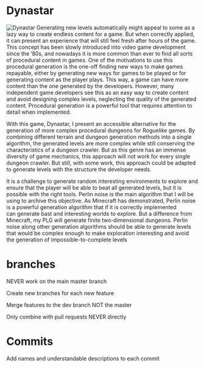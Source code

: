 # Dynastar
![Dynastar](data:images/Dynastar;base64,Base64-encoded-image-data)
Generating new levels automatically might appeal to some as a lazy way to create 
endless content for a game. But when correctly applied, it can present an experience that will 
still feel fresh after hours of the game. This concept has been slowly introduced into video game 
development since the ’80s, and nowadays it is more common than ever to find all sorts of 
procedural content in games. One of the motivations to use this procedural generation is the 
one-off finding new ways to make games repayable, either by generating new ways for games 
to be played or for generating content as the player plays. This way, a game can have more 
content than the one generated by the developers. However, many independent game developers see 
this as an easy way to create content and avoid designing complex levels, neglecting the quality 
of the generated content. Procedural generation is a powerful tool that requires attention to 
detail when implemented.

With this game, Dynastar, I present an accessible alternative for the generation of more complex 
procedural dungeons for Roguelike games. By combining different terrain and dungeon generation methods 
into a single algorithm, the generated levels are more complex while still conserving the characteristics 
of a dungeon crawler. But as this genre has an immense diversity of game mechanics, this approach will 
not work for every single dungeon crawler. But still, with some work, this approach could be adapted to 
generate levels with the structure the developer needs.

It is a challenge to generate random interesting environments to explore and ensure that 
the player will be able to beat all generated levels, but it is possible with the right tools. Perlin 
noise is the main algorithm that I will be using to archive this objective. As Minecraft has 
demonstrated, Perlin noise is a powerful generation algorithm that if it is correctly implemented  
can generate bast and interesting worlds to explore. But a difference from Minecraft, my 
PLG will generate finite two-dimensional dungeons. Perlin noise along other generation 
algorithms should be able to generate levels that would be complex enough to make exploration
interesting and avoid the generation of impossible-to-complete levels

# branches
NEVER work on the main master branch

Create new branches for each new feature

Merge features to the dev branch NOT the master

Only combine with pull requests NEVER directly

# Commits
Add names and understandable descriptions to each commit
